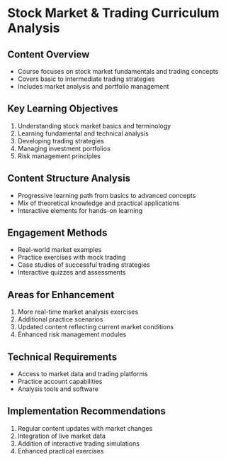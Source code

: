 # Stock Market & Trading Curriculum Analysis

## Content Overview
- Course focuses on stock market fundamentals and trading concepts
- Covers basic to intermediate trading strategies
- Includes market analysis and portfolio management

## Key Learning Objectives
1. Understanding stock market basics and terminology
2. Learning fundamental and technical analysis
3. Developing trading strategies
4. Managing investment portfolios
5. Risk management principles

## Content Structure Analysis
- Progressive learning path from basics to advanced concepts
- Mix of theoretical knowledge and practical applications
- Interactive elements for hands-on learning

## Engagement Methods
- Real-world market examples
- Practice exercises with mock trading
- Case studies of successful trading strategies
- Interactive quizzes and assessments

## Areas for Enhancement
1. More real-time market analysis exercises
2. Additional practice scenarios
3. Updated content reflecting current market conditions
4. Enhanced risk management modules

## Technical Requirements
- Access to market data and trading platforms
- Practice account capabilities
- Analysis tools and software

## Implementation Recommendations
1. Regular content updates with market changes
2. Integration of live market data
3. Addition of interactive trading simulations
4. Enhanced practical exercises